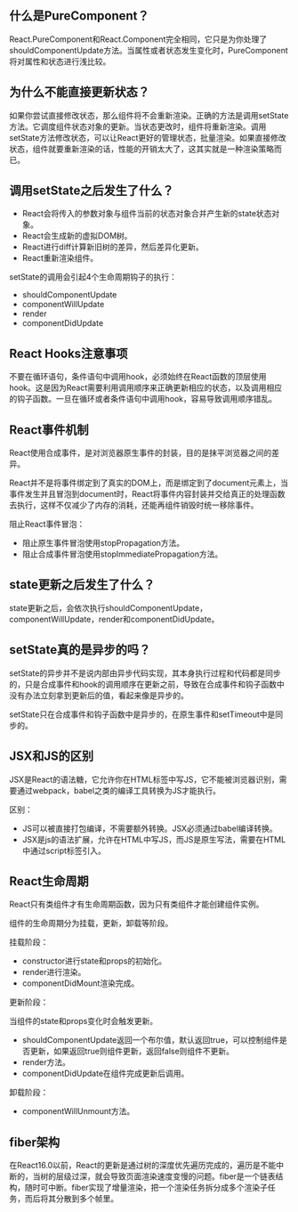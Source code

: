 ## 什么是PureComponent？

React.PureComponent和React.Component完全相同，它只是为你处理了shouldComponentUpdate方法。当属性或者状态发生变化时，PureComponent将对属性和状态进行浅比较。

## 为什么不能直接更新状态？

如果你尝试直接修改状态，那么组件将不会重新渲染。正确的方法是调用setState方法。它调度组件状态对象的更新。当状态更改时，组件将重新渲染。调用setState方法修改状态，可以让React更好的管理状态，批量渲染。如果直接修改状态，组件就要重新渲染的话，性能的开销太大了，这其实就是一种渲染策略而已。

## 调用setState之后发生了什么？

+ React会将传入的参数对象与组件当前的状态对象合并产生新的state状态对象。
+ React会生成新的虚拟DOM树。
+ React进行diff计算新旧树的差异，然后差异化更新。
+ React重新渲染组件。

setState的调用会引起4个生命周期钩子的执行：

+ shouldComponentUpdate
+ componentWillUpdate
+ render
+ componentDidUpdate

## React Hooks注意事项

不要在循环语句，条件语句中调用hook，必须始终在React函数的顶层使用hook。这是因为React需要利用调用顺序来正确更新相应的状态，以及调用相应的钩子函数。一旦在循环或者条件语句中调用hook，容易导致调用顺序错乱。

## React事件机制

React使用合成事件，是对浏览器原生事件的封装，目的是抹平浏览器之间的差异。

React并不是将事件绑定到了真实的DOM上，而是绑定到了document元素上，当事件发生并且冒泡到document时，React将事件内容封装并交给真正的处理函数去执行，这样不仅减少了内存的消耗，还能再组件销毁时统一移除事件。

阻止React事件冒泡：

+ 阻止原生事件冒泡使用stopPropagation方法。
+ 阻止合成事件冒泡使用stopImmediatePropagation方法。

## state更新之后发生了什么？

state更新之后，会依次执行shouldComponentUpdate，componentWillUpdate，render和componentDidUpdate。

## setState真的是异步的吗？

setState的异步并不是说内部由异步代码实现，其本身执行过程和代码都是同步的，只是合成事件和hook的调用顺序在更新之前，导致在合成事件和钩子函数中没有办法立刻拿到更新后的值，看起来像是异步的。

setState只在合成事件和钩子函数中是异步的，在原生事件和setTimeout中是同步的。

## JSX和JS的区别

JSX是React的语法糖，它允许你在HTML标签中写JS，它不能被浏览器识别，需要通过webpack，babel之类的编译工具转换为JS才能执行。

区别：

+ JS可以被直接打包编译，不需要额外转换。JSX必须通过babel编译转换。
+ JSX是js的语法扩展，允许在HTML中写JS，而JS是原生写法，需要在HTML中通过script标签引入。

## React生命周期

React只有类组件才有生命周期函数，因为只有类组件才能创建组件实例。

组件的生命周期分为挂载，更新，卸载等阶段。

挂载阶段：

+ constructor进行state和props的初始化。
+ render进行渲染。
+ componentDidMount渲染完成。

更新阶段：

当组件的state和props变化时会触发更新。

+ shouldComponentUpdate返回一个布尔值，默认返回true，可以控制组件是否更新，如果返回true则组件更新，返回false则组件不更新。
+ render方法。
+ componentDidUpdate在组件完成更新后调用。

卸载阶段：

+ componentWillUnmount方法。

## fiber架构

在React16.0以前，React的更新是通过树的深度优先遍历完成的，遍历是不能中断的，当树的层级过深，就会导致页面渲染速度变慢的问题。fiber是一个链表结构，随时可中断。fiber实现了增量渲染，把一个渲染任务拆分成多个渲染子任务，而后将其分散到多个帧里。